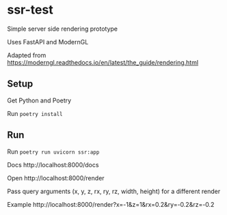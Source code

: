 # ssr-test

Simple server side rendering prototype

Uses FastAPI and ModernGL

Adapted from https://moderngl.readthedocs.io/en/latest/the_guide/rendering.html

## Setup

Get Python and Poetry

Run `poetry install`

## Run

Run `poetry run uvicorn ssr:app`

Docs http://localhost:8000/docs

Open http://localhost:8000/render

Pass query arguments (x, y, z, rx, ry, rz, width, height) for a different render

Example http://localhost:8000/render?x=-1&z=1&rx=0.2&ry=-0.2&rz=-0.2
